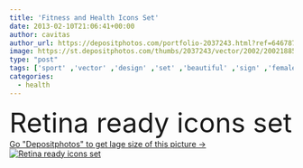 ```yaml
---
title: 'Fitness and Health Icons Set'
date: 2013-02-10T21:06:41+00:00
author: cavitas
author_url: https://depositphotos.com/portfolio-2037243.html?ref=64678756
image: https://st.depositphotos.com/thumbs/2037243/vector/2002/20021885/api_thumb_450.jpg?forcejpeg=true
type: "post"
tags: ['sport' ,'vector' ,'design' ,'set' ,'beautiful' ,'sign' ,'female' ,'young' ,'people' ,'women' ,'vitality' ,'nature' ,'smile' ,'sports' ,'energy' ,'health' ,'healthy' ,'food' ,'diet' ,'fruit' ,'nutrition' ,'elements' ,'icon' ,'strong' ,'active' ,'woman' ,'digital' ,'lifestyle' ,'internet' ,'weight' ,'body' ,'fitness' ,'web' ,'gym' ,'exercise' ,'strength' ,'sexy' ,'run' ,'icons' ,'outside' ,'athlete' ,'media' ,'training' ,'social' ,'calories' ,'ready' ,'bodybuilding' ,'muscle' ,'commerce' ,'yoga' ]
categories: 
  - health
---
```

<div aling="center">
            <font size="60"> Retina ready icons set</font>   
</div>
<div>
    <a href='https://st.depositphotos.com/thumbs/2037243/vector/2002/20021885/api_thumb_450.jpg?forcejpeg=true?ref=64678756' target=_blank > Go "Depositphotos" to get lage size of this picture ->
        <img href='https://st.depositphotos.com/thumbs/2037243/vector/2002/20021885/api_thumb_450.jpg?forcejpeg=true?ref=64678756' src='https://st.depositphotos.com/2037243/2002/v/950/depositphotos_20021885-stock-illustration-fitness-and-health-icons-set.jpg?forcejpeg=true' alt='Retina ready icons set' >
    </a>
</div>
